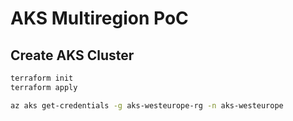 # AKS Multiregion PoC

## Create AKS Cluster

```zsh
terraform init
terraform apply

az aks get-credentials -g aks-westeurope-rg -n aks-westeurope
```
